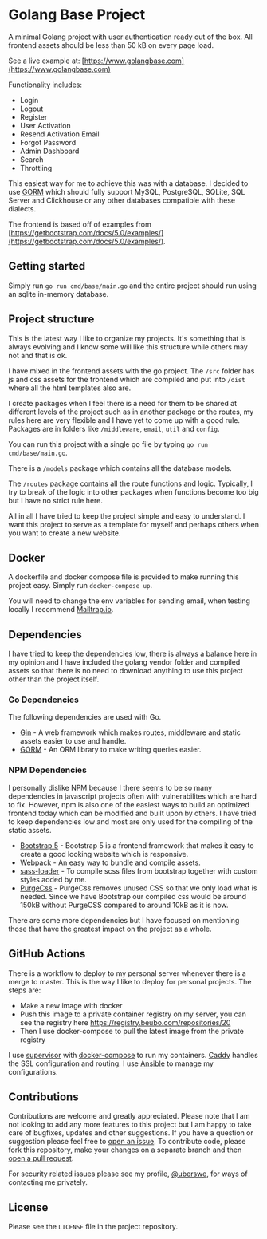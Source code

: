 # Golang Base Project

A minimal Golang project with user authentication ready out of the box. All frontend assets should be less than 50 kB on every page load. 

See a live example at: [https://www.golangbase.com](https://www.golangbase.com)

Functionality includes:

 - Login
 - Logout
 - Register
 - User Activation
 - Resend Activation Email
 - Forgot Password
 - Admin Dashboard
 - Search
 - Throttling

This easiest way for me to achieve this was with a database. I decided to use [GORM](https://gorm.io/docs/) which should fully support MySQL, PostgreSQL, SQLite, SQL Server and Clickhouse or any other databases compatible with these dialects.

The frontend is based off of examples from [https://getbootstrap.com/docs/5.0/examples/](https://getbootstrap.com/docs/5.0/examples/).

## Getting started

Simply run `go run cmd/base/main.go` and the entire project should run using an sqlite in-memory database.

## Project structure

This is the latest way I like to organize my projects. It's something that is always evolving and I know some will like this structure while others may not and that is ok. 

I have mixed in the frontend assets with the go project. The `/src` folder has js and css assets for the frontend which are compiled and put into `/dist` where all the html templates also are.

I create packages when I feel there is a need for them to be shared at different levels of the project such as in another package or the routes, my rules here are very flexible and I have yet to come up with a good rule. Packages are in folders like `/middleware`, `email`, `util` and `config`.

You can run this project with a single go file by typing `go run cmd/base/main.go`.

There is a `/models` package which contains all the database models.

The `/routes` package contains all the route functions and logic. Typically, I try to break of the logic into other packages when functions become too big but I have no strict rule here.

All in all I have tried to keep the project simple and easy to understand. I want this project to serve as a template for myself and perhaps others when you want to create a new website.

## Docker

A dockerfile and docker compose file is provided to make running this project easy. Simply run `docker-compose up`.

You will need to change the env variables for sending email, when testing locally I recommend [Mailtrap.io](https://mailtrap.io/).

## Dependencies

I have tried to keep the dependencies low, there is always a balance here in my opinion and I have included the golang vendor folder and compiled assets so that there is no need to download anything to use this project other than the project itself.

### Go Dependencies

The following dependencies are used with Go.

 - [Gin](https://github.com/gin-gonic/gin) - A web framework which makes routes, middleware and static assets easier to use and handle.
 - [GORM](https://gorm.io/index.html) - An ORM library to make writing queries easier.

### NPM Dependencies

I personally dislike NPM because I there seems to be so many dependencies in javascript projects often with vulnerabilites which are hard to fix. However, npm is also one of the easiest ways to build an optimized frontend today which can be modified and built upon by others. I have tried to keep dependencies low and most are only used for the compiling of the static assets.

 - [Bootstrap 5](https://getbootstrap.com/docs/5.0/getting-started/introduction/) - Bootstrap 5 is a frontend framework that makes it easy to create a good looking website which is responsive.
 - [Webpack](https://webpack.js.org/) - An easy way to bundle and compile assets.
 - [sass-loader](https://www.npmjs.com/package/sass-loader) - To compile scss files from bootstrap together with custom styles added by me.
 - [PurgeCss](https://purgecss.com/) - PurgeCss removes unused CSS so that we only load what is needed. Since we have Bootstrap our compiled css would be around 150kB without PurgeCSS compared to around 10kB as it is now.

There are some more dependencies but I have focused on mentioning those that have the greatest impact on the project as a whole.

## GitHub Actions

There is a workflow to deploy to my personal server whenever there is a merge to master. This is the way I like to deploy for personal projects. The steps are:

 - Make a new image with docker
 - Push this image to a private container registry on my server, you can see the registry here https://registry.beubo.com/repositories/20
 - Then I use docker-compose to pull the latest image from the private registry

I use [supervisor](http://supervisord.org/) with [docker-compose](https://docs.docker.com/compose/production/) to run my containers. [Caddy](https://caddyserver.com/) handles the SSL configuration and routing. I use [Ansible](https://docs.ansible.com/ansible/latest/user_guide/playbooks.html) to manage my configurations.

## Contributions

Contributions are welcome and greatly appreciated. Please note that I am not looking to add any more features to this project but I am happy to take care of bugfixes, updates and other suggestions. If you have a question or suggestion please feel free to [open an issue](https://github.com/uberswe/golang-base-project/issues/new). To contribute code, please fork this repository, make your changes on a separate branch and then [open a pull request](https://github.com/uberswe/golang-base-project/compare).

For security related issues please see my profile, [@uberswe](https://github.com/uberswe), for ways of contacting me privately. 

## License

Please see the `LICENSE` file in the project repository.
